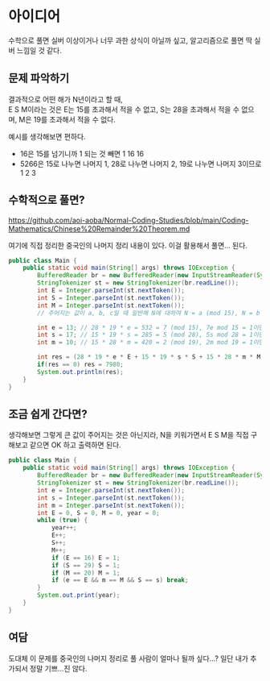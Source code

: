 # 아이디어
수학으로 풀면 실버 이상이거나 너무 과한 상식이 아닐까 싶고, 알고리즘으로 풀면 딱 실버 느낌일 것 같다.

## 문제 파악하기
결과적으로 어떤 해가 N년이라고 할 때,   
E S M이라는 것은 E는 15를 초과해서 적을 수 없고, S는 28을 초과해서 적을 수 없으며, M은 19를 초과해서 적을 수 없다.    


예시를 생각해보면 편하다.
- 16은 15를 넘기니까 1 되는 것 빼면 1 16 16
- 5266은 15로 나누면 나머지 1, 28로 나누면 나머지 2, 19로 나누면 나머지 3이므로 1 2 3

## 수학적으로 풀면?

https://github.com/aoi-aoba/Normal-Coding-Studies/blob/main/Coding-Mathematics/Chinese%20Remainder%20Theorem.md

여기에 직접 정리한 중국인의 나머지 정리 내용이 있다. 이걸 활용해서 풀면... 된다.

```JAVA
public class Main {
    public static void main(String[] args) throws IOException {
        BufferedReader br = new BufferedReader(new InputStreamReader(System.in));
        StringTokenizer st = new StringTokenizer(br.readLine());
        int E = Integer.parseInt(st.nextToken());
        int S = Integer.parseInt(st.nextToken());
        int M = Integer.parseInt(st.nextToken());
        // 주어지는 값이 a, b, c일 때 일반해 N에 대하여 N = a (mod 15), N = b (mod 28), N = c (mod 19)

        int e = 13; // 28 * 19 * e = 532 = 7 (mod 15), 7e mod 15 = 1이면 e는 최소일 때 13
        int s = 17; // 15 * 19 * s = 285 = 5 (mod 28), 5s mod 28 = 1이면 s는 최소일 때 17
        int m = 10; // 15 * 28 * m = 420 = 2 (mod 19), 2m mod 19 = 1이면 m은 최소일 때 10

        int res = (28 * 19 * e * E + 15 * 19 * s * S + 15 * 28 * m * M) % 7980;
        if(res == 0) res = 7980;
        System.out.println(res);
    }
}
```


## 조금 쉽게 간다면?
생각해보면 그렇게 큰 값이 주어지는 것은 아닌지라, N을 키워가면서 E S M을 직접 구해보고 같으면 OK 하고 출력하면 된다.

```JAVA
public class Main {
    public static void main(String[] args) throws IOException {
        BufferedReader br = new BufferedReader(new InputStreamReader(System.in));
        StringTokenizer st = new StringTokenizer(br.readLine());
        int e = Integer.parseInt(st.nextToken());
        int s = Integer.parseInt(st.nextToken());
        int m = Integer.parseInt(st.nextToken());
        int E = 0, S = 0, M = 0, year = 0;
        while (true) {
            year++;
            E++;
            S++;
            M++;
            if (E == 16) E = 1;
            if (S == 29) S = 1;
            if (M == 20) M = 1;
            if (e == E && m == M && S == s) break;
        }
        System.out.print(year);
    }
}
```

## 여담
도대체 이 문제를 중국인의 나머지 정리로 풀 사람이 얼마나 될까 싶다...? 일단 내가 추가되서 정말 기쁘...진 않다.
